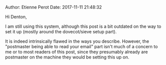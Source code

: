 Author: Etienne Perot
Date: 2017-11-11 21:48:32

Hi Denton,

I am still using this system, although this post is a bit outdated on the way to set it up (mostly around the dovecot/sieve setup part).

It is indeed intrinsically flawed in the ways you describe. However, the "postmaster being able to read your email" part isn't much of a concern to me or to most readers of this post, since they presumably already are postmaster on the machine they would be setting this up on.
